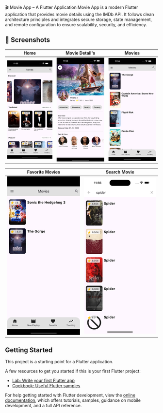 🎬 Movie App – A Flutter Application
Movie App is a modern Flutter application that provides movie details using the IMDb API. It follows clean architecture principles and integrates secure storage, state management, and remote configuration to ensure scalability, security, and efficiency.

## 📸 Screenshots

| Home  | Movie Detail's  | Movies |
|--------------|--------------|--------------|
| ![Screenshot 1](screen_shots/home_screen.png) | ![Screenshot 2](screen_shots/details_screen.png) | ![Screenshot 3](screen_shots/movies_list_screen.png) |

| Favorite Movies  | Search Movie  |
|--------------|--------------|
| ![Screenshot 5](screen_shots/favorite_movies_page.png) | ![Screenshot 4](screen_shots/search_screen.png) |


## Getting Started

This project is a starting point for a Flutter application.

A few resources to get you started if this is your first Flutter project:

- [Lab: Write your first Flutter app](https://docs.flutter.dev/get-started/codelab)
- [Cookbook: Useful Flutter samples](https://docs.flutter.dev/cookbook)

For help getting started with Flutter development, view the
[online documentation](https://docs.flutter.dev/), which offers tutorials,
samples, guidance on mobile development, and a full API reference.
